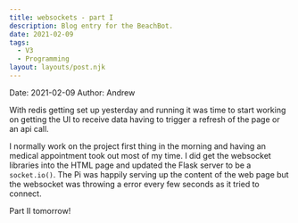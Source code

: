 ```yaml
---
title: websockets - part I
description: Blog entry for the BeachBot.
date: 2021-02-09
tags:
  - V3
  - Programming
layout: layouts/post.njk
---
```

Date: 2021-02-09
Author: Andrew

With redis getting set up yesterday and running it was time to start working on getting the UI to receive data having to trigger a refresh of the page or an api call. 

I normally work on the project first thing in the morning and having an medical appointment took out most of my time. I did get the websocket libraries into the HTML page and updated the Flask server to be a <code>socket.io()</code>. The Pi was happily serving up the content of the web page but the websocket was throwing a error every few seconds as it tried to connect.

Part II tomorrow!
